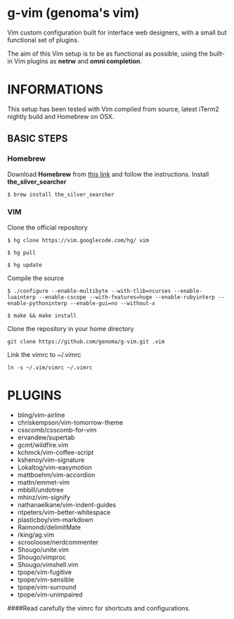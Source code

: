 g-vim (genoma's vim)
=====

Vim custom configuration built for interface web designers, with a small but functional set of plugins.

The aim of this Vim setup is to be as functional as possible, using the built-in Vim plugins as **netrw** and **omni completion**.


# INFORMATIONS

This setup has been tested with Vim compiled from source, latest iTerm2 nightly build and Homebrew on OSX.

## BASIC STEPS

### Homebrew
Download **Homebrew** from [this link](http://brew.sh/) and follow the instructions. Install **the_silver_searcher**

`$ brew install the_silver_searcher`

### VIM
Clone the official repository

`$ hg clone https://vim.googlecode.com/hg/ vim`

`$ hg pull`

`$ hg update`

Compile the source

`$ ./configure --enable-multibyte --with-tlib=ncurses --enable-luainterp --enable-cscope --with-features=huge --enable-rubyinterp --enable-pythoninterp --enable-gui=no --without-x`

`$ make && make install`

Clone the repository in your home directory

`git clone https://github.com/genoma/g-vim.git .vim`

Link the vimrc to ~/.vimrc

`ln -s ~/.vim/vimrc ~/.vimrc`

# PLUGINS

- bling/vim-airline
- chriskempson/vim-tomorrow-theme
- csscomb/csscomb-for-vim
- ervandew/supertab
- gcmt/wildfire.vim
- kchmck/vim-coffee-script
- kshenoy/vim-signature
- Lokaltog/vim-easymotion
- mattboehm/vim-accordion
- mattn/emmet-vim
- mbbill/undotree
- mhinz/vim-signify
- nathanaelkane/vim-indent-guides
- ntpeters/vim-better-whitespace
- plasticboy/vim-markdown
- Raimondi/delimitMate
- rking/ag.vim
- scrooloose/nerdcommenter
- Shougo/unite.vim
- Shougo/vimproc
- Shougo/vimshell.vim
- tpope/vim-fugitive
- tpope/vim-sensible
- tpope/vim-surround
- tpope/vim-unimpaired

####Read carefully the vimrc for shortcuts and configurations.
